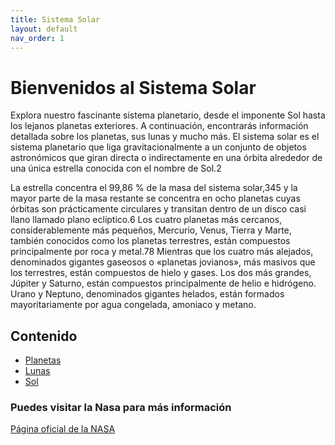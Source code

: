 ```yaml
---
title: Sistema Solar
layout: default
nav_order: 1
---
```


# Bienvenidos al Sistema Solar

Explora nuestro fascinante sistema planetario, desde el imponente Sol hasta los lejanos planetas exteriores. A continuación, encontrarás información detallada sobre los planetas, sus lunas y mucho más.
El sistema solar es el sistema planetario que liga gravitacionalmente a un conjunto de objetos astronómicos que giran directa o indirectamente en una órbita alrededor de una única estrella conocida con el nombre de Sol.2​

La estrella concentra el 99,86 % de la masa del sistema solar,3​4​5​ y la mayor parte de la masa restante se concentra en ocho planetas cuyas órbitas son prácticamente circulares y transitan dentro de un disco casi llano llamado plano eclíptico.6​ Los cuatro planetas más cercanos, considerablemente más pequeños, Mercurio, Venus, Tierra y Marte, también conocidos como los planetas terrestres, están compuestos principalmente por roca y metal.7​8​ Mientras que los cuatro más alejados, denominados gigantes gaseosos o «planetas jovianos», más masivos que los terrestres, están compuestos de hielo y gases. Los dos más grandes, Júpiter y Saturno, están compuestos principalmente de helio e hidrógeno. Urano y Neptuno, denominados gigantes helados, están formados mayoritariamente por agua congelada, amoniaco y metano.
## Contenido

- [Planetas](/planetas)
- [Lunas](/lunas)
- [Sol](/sol)

### Puedes visitar la Nasa para más información

[Página oficial de la NASA](https://www.nasa.gov)
